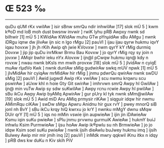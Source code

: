 # Œ 523 ‰
---
quDu qUM rKx vwilAw ] isir sBnw smrQu ndir inhwilAw ]17] slok mÚ
5 ] kwm k®oD md loB moh dust bwsnw invwir ] rwiK lyhu pRB Awpxy nwnk
sd bilhwir ]1] mÚ 5 ] KWidAw KWidAw muhu GTw pYnµidAw sBu AMgu ]
nwnk iDRgu iqnw dw jIivAw ijn sic n lgo rMgu ]2] pauVI ] ijau ijau
qyrw hukmu iqvY iqau hovxw ] jh jh rKih Awip qh jwie KVovxw ] nwm
qyrY kY rMig durmiq Dovxw ] jip jip quDu inrMkwr Brmu Bau Kovxw ] jo qyrY
rMig rqy sy join n jovxw ] AMqir bwhir ieku nYx Alovxw ] ijn@I pCwqw
hukmu iqn@ kdy n rovxw ] nwau nwnk bKsIs mn mwih provxw ]18] slok
mÚ 5 ] jIvidAw n cyiqE muAw rlµdVo Kwk ] nwnk dunIAw sMig gudwirAw
swkq mUV npwk ]1] mÚ 5 ] jIvMidAw hir cyiqAw mrMidAw hir rMig ]
jnmu pdwrQu qwirAw nwnk swDU sMig ]2] pauVI ] Awid jugwdI Awip
rKx vwilAw ] scu nwmu krqwru scu pswirAw ] aUxw khI n hoie Gty Git
swirAw ] imhrvwn smrQ Awpy hI GwilAw ] ijn@ min vuTw Awip sy sdw
suKwilAw ] Awpy rcnu rcwie Awpy hI pwilAw ] sBu ikCu Awpy Awip byAMq
ApwirAw ] gur pUry kI tyk nwnk sMm@wilAw ]19] slok mÚ 5 ] Awid
miD Aru AMiq prmysir riKAw ] siqguir idqw hir nwmu AMimRqu ciKAw ]
swDw sMgu Apwru Anidnu hir gux rvY ] pwey mnorQ siB jonI nh BvY ] sBu
ikCu krqy hiQ kwrxu jo krY ] nwnku mMgY dwnu sMqw DUir qrY ]1] mÚ 5 ]
iqs no mMin vswie ijin aupwieAw ] ijin jin iDAwieAw Ksmu iqin suKu
pwieAw ] sPlu jnmu prvwnu gurmuiK AwieAw ] hukmY buiJ inhwlu Ksim
PurmwieAw ] ijsu hoAw Awip ik®pwlu su nh BrmwieAw ] jo jo idqw Ksim
soeI suKu pwieAw ] nwnk ijsih dieAwlu buJwey hukmu imq ] ijsih Bulwey
Awip mir mir jmih inq ]2] pauVI ] inMdk mwry qqkwil iKnu itkx n
idqy ] pRB dws kw duKu n Kiv skih PiV
####

